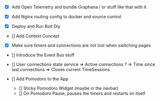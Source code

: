 - [x] Add Open Telemetry and bundle Graphana / or stuff like that with it
- [x] Add Nginx routing config to docker and source control

- [x] Deploy and Run Bolt Diy 

- [] Add Context Concept
- [x] Make sure timers and connections are not lost when switching pages

- [] Introduce the Event Bus stuff
- [] User connections state service
    => Active connections ?
    => Time since last connections => Closes current TimeSessions

- [] Add Pomodoro to the App 
    - [] Sticky Pomodoro Widget (maybe in the navbar)
    - []  On Pomodoro Pause, pauses the timers and restarts on itself

